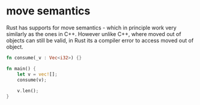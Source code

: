 # move semantics

Rust has supports for move semantics - which in principle work very similarly as the ones in C++. However unlike C++, where moved out of objects can still be valid, in Rust its a compiler error to access moved out of object.

```rust
fn consume(_v : Vec<i32>) {}

fn main() {
	let v = vec![];
	consume(v);
	
	v.len();
}
```